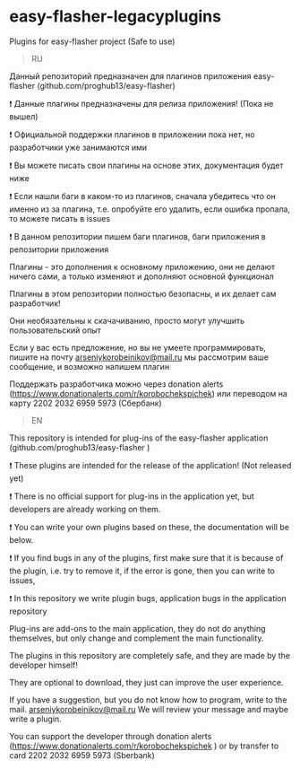 # easy-flasher-legacyplugins
Plugins for easy-flasher project (Safe to use)

> RU

Данный репозиторий предназначен для плагинов приложения easy-flasher (github.com/proghub13/easy-flasher)

❗ Данные плагины предназначены для релиза приложения! (Пока не вышел)

❗ Официальной поддержки плагинов в приложении пока нет, но разработчики уже занимаются ими

❗ Вы можете писать свои плагины на основе этих, документация будет ниже

❗ Если нашли баги в каком-то из плагинов, сначала убедитесь что он именно из за плагина, т.е. опробуйте его удалить, если ошибка пропала, то можете писать в issues

❗ В данном репозитории пишем баги плагинов, баги приложения в репозитории приложения

Плагины - это дополнения к основному приложению, они не делают ничего сами, а только изменяют и дополняют основной функционал

Плагины в этом репозитории полностью безопасны, и их делает сам разработчик!

Они необязательны к скачачиванию, просто могут улучшить пользовательский опыт

Если у вас есть предложение, но вы не умеете программировать, пишите на почту arseniykorobeinikov@mail.ru мы рассмотрим ваше сообщение, и возможно напишем плагин

Поддержать разработчика можно через donation alerts (https://www.donationalerts.com/r/korobochekspichek) или переводом на карту 2202 2032 6959 5973 (Сбербанк)

> EN

This repository is intended for plug-ins of the easy-flasher application (github.com/proghub13/easy-flasher )

❗ These plugins are intended for the release of the application! (Not released yet)

❗ There is no official support for plug-ins in the application yet, but developers are already working on them.

❗ You can write your own plugins based on these, the documentation will be below.

❗ If you find bugs in any of the plugins, first make sure that it is because of the plugin, i.e. try to remove it, if the error is gone, then you can write to issues,

❗ In this repository we write plugin bugs, application bugs in the application repository

Plug-ins are add-ons to the main application, they do not do anything themselves, but only change and complement the main functionality.

The plugins in this repository are completely safe, and they are made by the developer himself!

They are optional to download, they just can improve the user experience.

If you have a suggestion, but you do not know how to program, write to the mail. arseniykorobeinikov@mail.ru We will review your message and maybe write a plugin.

You can support the developer through donation alerts (https://www.donationalerts.com/r/korobochekspichek ) or by transfer to card 2202 2032 6959 5973 (Sberbank)

